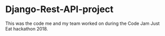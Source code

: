 # Django-Rest-API-project
This was the code me and my team worked on during the Code Jam Just Eat hackathon 2018. 
